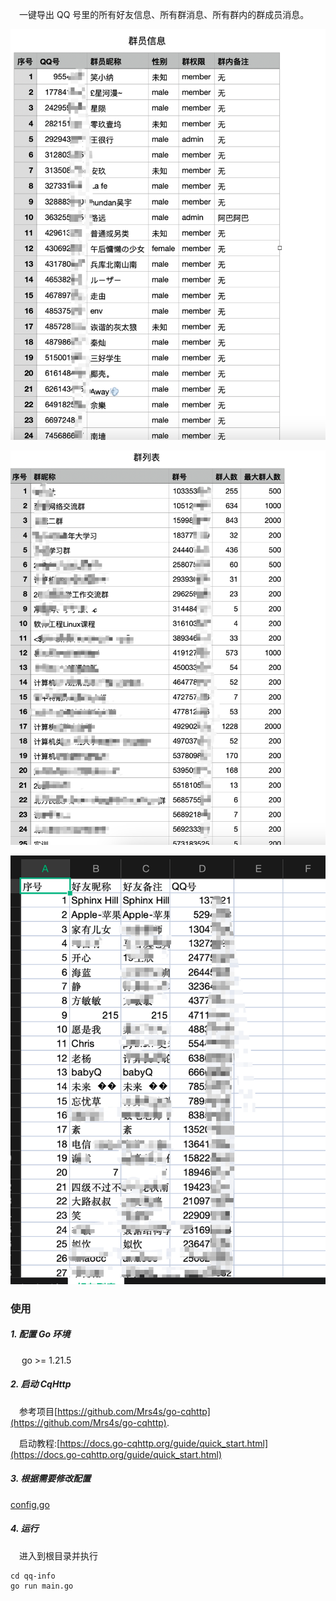 &emsp;一键导出 QQ 号里的所有好友信息、所有群消息、所有群内的群成员消息。

![](./img/1.png)

![](./img/2.png)

![](./img/3.png)

### 使用

##### 1. 配置 Go 环境

&emsp; go >= 1.21.5

##### 2. 启动 CqHttp

&emsp;参考项目[https://github.com/Mrs4s/go-cqhttp](https://github.com/Mrs4s/go-cqhttp).

&emsp;启动教程:[https://docs.go-cqhttp.org/guide/quick_start.html](https://docs.go-cqhttp.org/guide/quick_start.html)

##### 3. 根据需要修改配置

[config.go](https://github.com/NingNing0111/qq-info/blob/master/config/config.go)

##### 4. 运行

&emsp;进入到根目录并执行

```
cd qq-info
go run main.go
```
